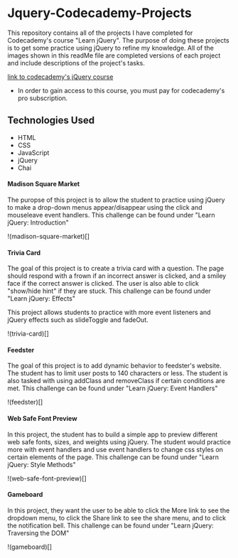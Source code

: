 # Jquery-Codecademy-Projects

This repository contains all of the projects I have completed for Codecademy's course "Learn jQuery". The purpose of doing these projects is to get some practice using jQuery to refine my knowledge. All of the images shown in this readMe file are completed versions of each project and include descriptions of the project's tasks.

[link to codecademy's jQuery course](https://www.codecademy.com/learn/learn-jquery)
* In order to gain access to this course, you must pay for codecademy's pro subscription.

## Technologies Used

- HTML
- CSS
- JavaScript
- jQuery
- Chai

#### Madison Square Market

The puropse of this project is to allow the student to practice using jQuery to make a drop-down menus appear/disappear using the click and mouseleave event handlers. This challenge can be found under "Learn jQuery: Introduction"

!(madison-square-market)[]

#### Trivia Card

The goal of this project is to create a trivia card with a question. The page should respond with a frown if an incorrect answer is clicked, and a smiley face if the correct answer is clicked. The user is also able to click "show/hide hint" if they are stuck. This challenge can be found under "Learn jQuery: Effects"

This project allows students to practice with more event listeners and jQuery effects such as slideToggle and fadeOut.

!(trivia-card)[]

#### Feedster

The goal of this project is to add dynamic behavior to feedster's website. The student has to limit user posts to 140 characters or less. The student is also tasked with using addClass and removeClass if certain conditions are met. This challenge can be found under "Learn jQuery: Event Handlers"

!(feedster)[]

#### Web Safe Font Preview

In this project, the student has to build a simple app to preview different web safe fonts, sizes, and weights using jQuery. The student would practice more with event handlers and use event handlers to change css styles on certain elements of the page. This challenge can be found under "Learn jQuery: Style Methods"

!(web-safe-font-preview)[]

#### Gameboard

In this project, they want the user to be able to click the More link to see the dropdown menu, to click the Share link to see the share menu, and to click the notification bell. This challenge can be found under "Learn jQuery: Traversing the DOM"

!(gameboard)[]
